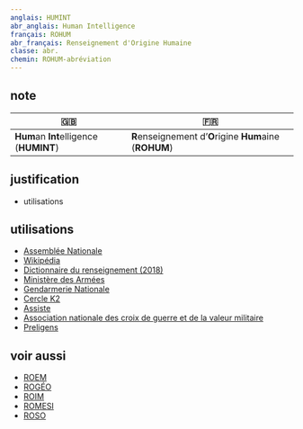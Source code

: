 ```yaml
---
anglais: HUMINT
abr_anglais: Human Intelligence
français: ROHUM
abr_français: Renseignement d'Origine Humaine
classe: abr.
chemin: ROHUM-abréviation
---
```

## note

🇬🇧 | 🇫🇷
---|---
**Hum**an **Int**elligence (**HUMINT**)|**R**enseignement d’**O**rigine **Hum**aine (**ROHUM**)

## justification

- utilisations

## utilisations

- [Assemblée Nationale](https://www.assemblee-nationale.fr/14/cr-cdef/12-13/c1213055.asp)
- [Wikipédia](https://fr.wikipedia.org/wiki/Renseignement_d%27origine_humaine)
- [Dictionnaire du renseignement (2018)](https://www.cairn.info/dictionnaire-du-renseignement--9782262070564-page-661.htm)
- [Ministère des Armées](https://www.defense.gouv.fr/ema/actualites/cohesiondefense-operationnelles-portrait-dune-analyste-renseignement-dorigine-humaine-a-direction)
- [Gendarmerie Nationale](https://www.gendarmerie.interieur.gouv.fr/crgn/content/download/1772/file/NOTE_CREOGN_90_renseignement_humain.pdf)
- [Cercle K2](https://cercle-k2.fr/etudes/aux-sources-du-renseignement)
- [Assiste](https://assiste.com/Encyclopedie/ROHUM.html)
- [Association nationale des croix de guerre et de la valeur militaire](https://croixdeguerre-valeurmilitaire.fr/drm-des-moyens-de-haute-technologie-pour-le-recueil-de-renseignements/)
- [Preligens](https://www.preligens.com/fr/produits/ai-factory)

## voir aussi

- [ROEM](ROEM-abréviation.html)
- [ROGÉO](ROGÉO-abréviation.html)
- [ROIM](ROIM-abréviation.html)
- [ROMESI](ROMESI-abréviation.html)
- [ROSO](ROSO-abréviation.html)
